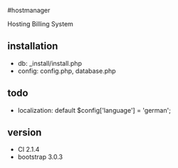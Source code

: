 #hostmanager

Hosting Billing System

## installation
- db: _install/install.php
- config: config.php, database.php

## todo
- localization: default $config['language'] = 'german';

## version
- CI 2.1.4
- bootstrap 3.0.3
